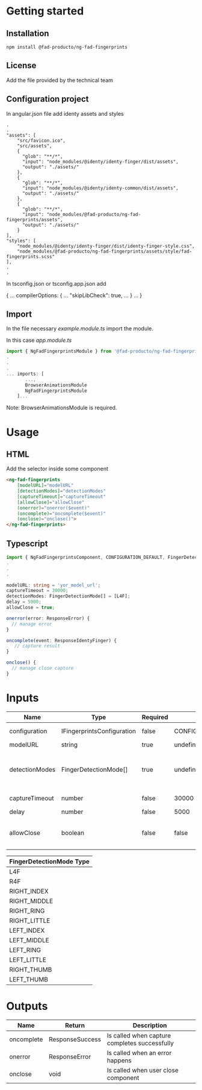 # Getting started

## Installation

```
npm install @fad-producto/ng-fad-fingerprints
```

## License

Add the file provided by the technical team


## Configuration project

In angular.json file add identy assets and styles

```
.
.
"assets": [
    "src/favicon.ico",
    "src/assets",
    {
      "glob": "**/*",
      "input": "node_modules/@identy/identy-finger/dist/assets",
      "output": "./assets/"
    },
    {
      "glob": "**/*",
      "input": "node_modules/@identy/identy-common/dist/assets",
      "output": "./assets/"
    },
    {
      "glob": "**/*",
      "input": "node_modules/@fad-producto/ng-fad-fingerprints/assets",
      "output": "./assets/"
    }
],
"styles": [
    "node_modules/@identy/identy-finger/dist/identy-finger-style.css",
    "node_modules/@fad-producto/ng-fad-fingerprints/assets/style/fad-fingerprints.scss"
],
.
.
```

In tsconfig.json or tsconfig.app.json add

{
  ...
  compilerOptions: {
    ...
  "skipLibCheck": true,
    ...
  }
  ...
}

## Import

In the file necessary *example.module.ts* import the module.

In this case  *app.module.ts*

``` ts
import { NgFadFingerprintsModule } from '@fad-producto/ng-fad-fingerprints';
.
.
.
... imports: [
       ...,
       BrowserAnimationsModule 
       NgFadFingerprintsModule
    ]...
```

Note: BrowserAnimationsModule is required.

# Usage

## HTML

Add the selector inside some component

``` html
<ng-fad-fingerprints 
    [modelURL]="modelURL"
    [detectionModes]="detectionModes"
    [captureTimeout]="captureTimeout"
    [allowClose]="allowClose"
    (onerror)="onerror($event)" 
    (oncomplete)="oncomplete($event)"
    (onclose)="onclose()">
</ng-fad-fingerprints>
```

## Typescript

```ts
import { NgFadFingerprintsComponent, CONFIGURATION_DEFAULT, FingerDetectionMode, IFingerprintsConfiguration, ResponseError, ResponseSuccess } from '@fad-producto/ng-fad-fingerprints';
.
.
.

modelURL: string = 'yor_model_url';
captureTimeout = 30000;
detectionModes: FingerDetectionMode[] = [L4F];
delay = 5000;
allowClose = true;

onerror(error: ResponseError) {
  // manage error
}

oncomplete(event: ResponseIdentyFinger) {
   // capture result
}

onclose() {
  // manage close capture
}
```

# Inputs

| Name                  | Type                       |  Required  | Default               | Description                                                |
| --------------------- | -------------------------- | ---------- |---------------------- | ---------------------------------------------------------- |
| configuration         | IFingerprintsConfiguration |  false     | CONFIGURATION_DEFAULT | Configuration module                                       |
| modelURL              | string                     |  true      | undefined             | Server url                                                 |
| detectionModes        | FingerDetectionMode[]      |  true      | undefined             | Hand (right or left) and fingers (4F or thumb) to capture  |
| captureTimeout        | number                     |  false     | 30000                 | Set capture timeout                                        |
| delay                 | number                     |  false     | 5000                  | Set init delay                                             |
| allowClose            | boolean                    |  false     | false                 | Button that allows you to close the capture                |


| FingerDetectionMode Type |
| ------------------------ |
| L4F                      |
| R4F                      |
| RIGHT_INDEX              |
| RIGHT_MIDDLE             |
| RIGHT_RING               |
| RIGHT_LITTLE             |
| LEFT_INDEX               |
| LEFT_MIDDLE              |
| LEFT_RING                |
| LEFT_LITTLE              |
| RIGHT_THUMB              |
| LEFT_THUMB               |


# Outputs

| Name           | Return          | Description                                    |
| -------------- | --------------- | ---------------------------------------------- |
| oncomplete     | ResponseSuccess | Is called when capture completes successfully  |
| onerror        | ResponseError   | Is called when an error happens                |
| onclose        | void            | Is called when user close component            |
